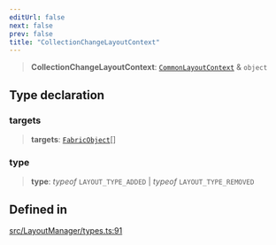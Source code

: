 ```yaml
---
editUrl: false
next: false
prev: false
title: "CollectionChangeLayoutContext"
---
```


> **CollectionChangeLayoutContext**: [`CommonLayoutContext`](/api/type-aliases/commonlayoutcontext/) & `object`

## Type declaration

### targets

> **targets**: [`FabricObject`](/api/classes/fabricobject/)[]

### type

> **type**: *typeof* `LAYOUT_TYPE_ADDED` \| *typeof* `LAYOUT_TYPE_REMOVED`

## Defined in

[src/LayoutManager/types.ts:91](https://github.com/fabricjs/fabric.js/blob/5c1240d8b4662e45868dd33f385f941de21c8e9c/src/LayoutManager/types.ts#L91)
